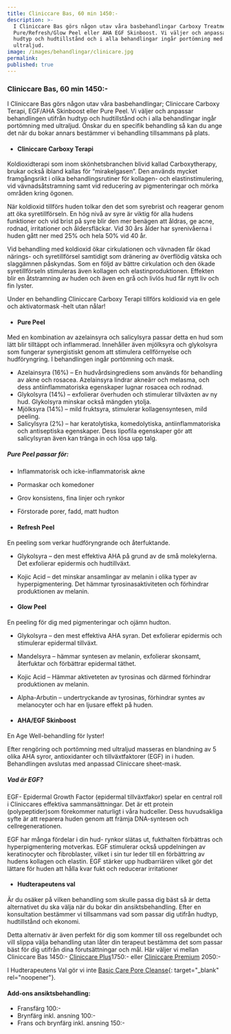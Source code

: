 ```yaml
---
title: Cliniccare Bas, 60 min 1450:-
description: >-
  I Cliniccare Bas görs någon utav våra basbehandlingar Carboxy Treatment,
  Pure/Refresh/Glow Peel eller AHA EGF Skinboost. Vi väljer och anpassar utifrån
  hudtyp och hudtillstånd och i alla behandlingar ingår portömning med
  ultraljud. 
image: /images/behandlingar/clinicare.jpg
permalink:
published: true
---
```

### Cliniccare Bas, 60 min 1450:-

I Cliniccare Bas görs någon utav våra basbehandlingar; Cliniccare Carboxy Terapi, EGF/AHA Skinboost eller Pure Peel. Vi väljer och anpassar behandlingen utifrån hudtyp och hudtillstånd och i alla behandlingar ingår portömning med ultraljud. Önskar du en specifik behandling så kan du ange det när du bokar annars bestämmer vi behandling tillsammans på plats.

* #### Cliniccare Carboxy Terapi

Koldioxidterapi som inom skönhetsbranchen blivid kallad Carboxytherapy, brukar också ibland kallas för “mirakelgasen”. Den används mycket framgångsrikt i olika behandlingsrutiner för kollagen- och elastinstimulering, vid vävnadsåtstramning samt vid reducering av pigmenteringar och mörka områden kring ögonen.

När koldioxid tillförs huden tolkar den det som syrebrist och reagerar genom att öka syretillförseln. En hög nivå av syre är viktig för alla hudens funktioner och vid brist på syre blir den mer benägen att åldras, ge acne, rodnad, irritationer och åldersfläckar. Vid 30 års ålder har syrenivåerna i huden gått ner med 25% och hela 50% vid 40 år.

Vid behandling med koldioxid ökar cirkulationen och vävnaden får ökad närings- och syretillförsel samtidigt som dränering av överflödig vätska och slaggämnen påskyndas. Som en följd av bättre cirkulation och den ökade syretillförseln stimuleras även kollagen och elastinproduktionen. Effekten blir en åtstramning av huden och även en grå och livlös hud får nytt liv och fin lyster.

Under en behandling Cliniccare Carboxy Terapi tillförs koldioxid via en gele och aktivatormask ‐helt utan nålar!

* #### Pure Peel

Med en kombination av azelainsyra och salicylsyra passar detta en hud som lätt blir tilltäppt och inflammerad. Innehåller även mjölksyra och glykolsyra som fungerar synergistiskt genom att stimulera cellförnyelse och hudföryngring. I behandlingen ingår portömning och mask.

* Azelainsyra (16%) – En hudvårdsingrediens som används för behandling av akne och rosacea. Azelainsyra lindrar akneärr och melasma, och dess antiinflammatoriska egenskaper lugnar rosacea och rodnad.
* Glykolsyra (14%) – exfolierar överhuden och stimulerar tillväxten av ny hud. Glykolsyra minskar också mängden ytolja.
* Mjölksyra (14%) – mild fruktsyra, stimulerar kollagensyntesen, mild peeling.
* Salicylsyra (2%) – har keratolytiska, komedolytiska, antiinflammatoriska och antiseptiska egenskaper. Dess lipofila egenskaper gör att salicylsyran även kan tränga in och lösa upp talg.

##### Pure Peel passar för:

* Inflammatorisk och icke-inflammatorisk akne
* Pormaskar och komedoner
* Grov konsistens, fina linjer och rynkor
* Förstorade porer, fadd, matt hudton

* #### Refresh Peel

En peeling som verkar hudföryngrande och återfuktande.

* Glykolsyra – den mest effektiva AHA på grund av de små molekylerna. Det exfolierar epidermis och hudtillväxt.
* Kojic Acid – det minskar ansamlingar av melanin i olika typer av hyperpigmentering. Det hämmar tyrosinasaktiviteten och förhindrar produktionen av melanin.

* #### **Glow Peel**

En peeling för dig med pigmenteringar och ojämn hudton.

* Glykolsyra – den mest effektiva AHA syran. Det exfolierar epidermis och stimulerar epidermal tillväxt.
* Mandelsyra – hämmar syntesen av melanin, exfolierar skonsamt, återfuktar och förbättrar epidermal täthet.
* Kojic Acid – Hämmar aktiveteten av tyrosinas och därmed förhindrar produktionen av melanin.
* Alpha-Arbutin – undertryckande av tyrosinas, förhindrar syntes av melanocyter och har en ljusare effekt på huden.

* #### AHA/EGF Skinboost

En Age Well-behandling för lyster!

Efter rengöring och portömning med ultraljud masseras en blandning av 5 olika AHA syror, antioxidanter och tillväxtfaktorer (EGF) in i huden. Behandlingen avslutas med anpassad Cliniccare sheet-mask.

##### Vad är EGF?

EGF- Epidermal Growth Factor (epidermal tillväxtfakor) spelar en central roll i Cliniccares effektiva sammansättningar. Det är ett protein (polypeptider)som förekommer naturligt i våra hudceller. Dess huvudsakliga syfte är att reparera huden genom att främja DNA-syntesen och cellregenerationen.

EGF har många fördelar i din hud- rynkor slätas ut, fukthalten förbättras och hyperpigmentering motverkas. EGF stimulerar också uppdelningen av keratinocyter och fibroblaster, vilket i sin tur leder till en förbättring av hudens kollagen och elastin. EGF stärker upp hudbarriären vilket gör det lättare för huden att hålla kvar fukt och reducerar irritationer

* #### Hudterapeutens val

Är du osäker på vilken behandling som skulle passa dig bäst så är detta alternativet du ska välja när du bokar din ansiktsbehandling. Efter en konsultation bestämmer vi tillsammans vad som passar dig utifrån hudtyp, hudtillstånd och ekonomi.

Detta alternativ är även perfekt för dig som kommer till oss regelbundet och vill slippa välja behandling utan låter din terapeut bestämma det som passar bäst för dig utifrån dina förutsättningar och mål. Här väljer vi mellan Cliniccare Bas 1450:- [Cliniccare Plus](/behandlingar/cliniccare-plus-1750/)1750:- eller [Cliniccare Premium](/behandlingar/cliniccare-premium-2050/) 2050:-

I Hudterapeutens Val gör vi inte [Basic Care Pore Cleanse](/behandlingar/studentbehandling-45-min-1150/){: target="_blank" rel="noopener"}.

#### Add-ons ansiktsbehandling:

* Fransfärg 100:-
* Brynfärg inkl. ansning 100:-
* Frans och brynfärg inkl. ansning 150:-